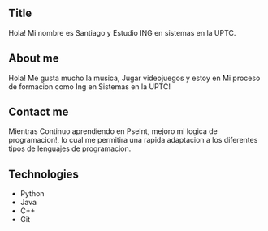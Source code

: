 ## Title
Hola! Mi nombre es Santiago y Estudio ING en sistemas en la UPTC.
## About me
Hola! Me gusta mucho la musica, Jugar videojuegos y estoy en Mi proceso de formacion como Ing en Sistemas en la UPTC! 
## Contact me
Mientras Continuo aprendiendo en PseInt, mejoro mi logica de programacion!, lo cual me permitira una rapida adaptacion a los diferentes tipos de lenguajes de programacion.
## Technologies
- Python
- Java
- C++
- Git
